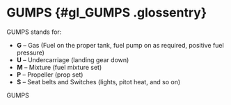 # GUMPS {#gl_GUMPS .glossentry}

GUMPS stands for:

-   **G** – Gas \(Fuel on the proper tank, fuel pump on as required, positive fuel pressure\)
-   **U** – Undercarriage \(landing gear down\)
-   **M** – Mixture \(fuel mixture set\)
-   **P** – Propeller \(prop set\)
-   **S** – Seat belts and Switches \(lights, pitot heat, and so on\)

GUMPS


